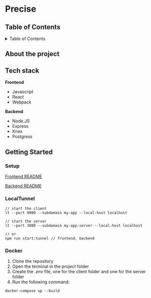 # Precise

## Table of Contents

<details>
  <summary>Table of Contents</summary>
  <ol>
    <li>
        <a href="#about-the-project">About The Project</a>
    </li>
    <li>
      <a href="#tech-stack">Tech stack</a>
    </li>
    <li>
      <a href="#getting-started">Getting Started</a>
      <ul>
        <li><a href="#setup">Setup</a></li>
        <li><a href="#docker">Docker</a></li>
      </ul>
    </li>
  </ol>
</details>

## About the project

## Tech stack
**Frontend**

- Javascript
- React
- Webpack

**Backend**

- Node.JS
- Express
- Knex
- Postgress
## Getting Started

### Setup

[Frontend README](https://github.com/AngyDev/custom-3D/tree/main/client/README.md)

[Backend README](https://github.com/AngyDev/custom-3D/tree/main/server/README.md)

### LocalTunnel

```
// start the client
lt --port 9000 --subdomain my-app --local-host localhost

// start the server
lt --port 3000 --subdomain my-app-server --local-host localhost

// or
npm run start:tunnel // frontend, backend
```

### Docker

1. Clone the repository 
2. Open the terminal in the project folder
3. Create the _.env_ file, one for the client folder and one for the server folder
4. Run the following command:

`docker-compose up --build`
